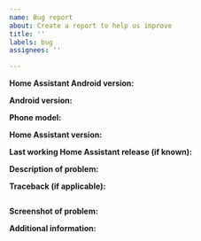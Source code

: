 ```yaml
---
name: Bug report
about: Create a report to help us improve
title: ''
labels: bug
assignees: ''

---
```


<!-- READ THIS FIRST:
- Make sure you run the latest version of the Android app
- Make sure you run the latest version of Home Assistant
- Make sure to check the Companion docs for troubleshooting and configuration: https://companion.home-assistant.io/
- Make sure the bug you found is not already reported, we love to put work in bugfixes instead of closing duplicate bug reports
  DO NOT DELETE ANY TEXT from this template! All requested information is important.
-->

**Home Assistant Android version:**

**Android version:**

**Phone model:**

**Home Assistant version:**

**Last working Home Assistant release (if known):**

**Description of problem:**

**Traceback (if applicable):**

```

```

**Screenshot of problem:**

**Additional information:**
